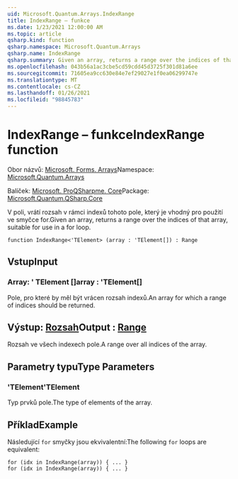 ```yaml
---
uid: Microsoft.Quantum.Arrays.IndexRange
title: IndexRange – funkce
ms.date: 1/23/2021 12:00:00 AM
ms.topic: article
qsharp.kind: function
qsharp.namespace: Microsoft.Quantum.Arrays
qsharp.name: IndexRange
qsharp.summary: Given an array, returns a range over the indices of that array, suitable for use in a for loop.
ms.openlocfilehash: 043b56a1ac3cbe5cd59cdd45d3725f301d81a6ee
ms.sourcegitcommit: 71605ea9cc630e84e7ef29027e1f0ea06299747e
ms.translationtype: MT
ms.contentlocale: cs-CZ
ms.lasthandoff: 01/26/2021
ms.locfileid: "98845783"
---
```

# <a name="indexrange-function"></a><span data-ttu-id="ed2b8-102">IndexRange – funkce</span><span class="sxs-lookup"><span data-stu-id="ed2b8-102">IndexRange function</span></span>

<span data-ttu-id="ed2b8-103">Obor názvů: [Microsoft. Forms. Arrays](xref:Microsoft.Quantum.Arrays)</span><span class="sxs-lookup"><span data-stu-id="ed2b8-103">Namespace: [Microsoft.Quantum.Arrays](xref:Microsoft.Quantum.Arrays)</span></span>

<span data-ttu-id="ed2b8-104">Balíček: [Microsoft. ProQSharpme. Core](https://nuget.org/packages/Microsoft.Quantum.QSharp.Core)</span><span class="sxs-lookup"><span data-stu-id="ed2b8-104">Package: [Microsoft.Quantum.QSharp.Core](https://nuget.org/packages/Microsoft.Quantum.QSharp.Core)</span></span>


<span data-ttu-id="ed2b8-105">V poli, vrátí rozsah v rámci indexů tohoto pole, který je vhodný pro použití ve smyčce for.</span><span class="sxs-lookup"><span data-stu-id="ed2b8-105">Given an array, returns a range over the indices of that array, suitable for use in a for loop.</span></span>

```qsharp
function IndexRange<'TElement> (array : 'TElement[]) : Range
```


## <a name="input"></a><span data-ttu-id="ed2b8-106">Vstup</span><span class="sxs-lookup"><span data-stu-id="ed2b8-106">Input</span></span>

### <a name="array--telement"></a><span data-ttu-id="ed2b8-107">Array: ' TElement []</span><span class="sxs-lookup"><span data-stu-id="ed2b8-107">array : 'TElement[]</span></span>

<span data-ttu-id="ed2b8-108">Pole, pro které by měl být vrácen rozsah indexů.</span><span class="sxs-lookup"><span data-stu-id="ed2b8-108">An array for which a range of indices should be returned.</span></span>



## <a name="output--range"></a><span data-ttu-id="ed2b8-109">Výstup: [Rozsah](xref:microsoft.quantum.lang-ref.range)</span><span class="sxs-lookup"><span data-stu-id="ed2b8-109">Output : [Range](xref:microsoft.quantum.lang-ref.range)</span></span>

<span data-ttu-id="ed2b8-110">Rozsah ve všech indexech pole.</span><span class="sxs-lookup"><span data-stu-id="ed2b8-110">A range over all indices of the array.</span></span>

## <a name="type-parameters"></a><span data-ttu-id="ed2b8-111">Parametry typu</span><span class="sxs-lookup"><span data-stu-id="ed2b8-111">Type Parameters</span></span>

### <a name="telement"></a><span data-ttu-id="ed2b8-112">'TElement</span><span class="sxs-lookup"><span data-stu-id="ed2b8-112">'TElement</span></span>

<span data-ttu-id="ed2b8-113">Typ prvků pole.</span><span class="sxs-lookup"><span data-stu-id="ed2b8-113">The type of elements of the array.</span></span>

## <a name="example"></a><span data-ttu-id="ed2b8-114">Příklad</span><span class="sxs-lookup"><span data-stu-id="ed2b8-114">Example</span></span>

<span data-ttu-id="ed2b8-115">Následující `for` smyčky jsou ekvivalentní:</span><span class="sxs-lookup"><span data-stu-id="ed2b8-115">The following `for` loops are equivalent:</span></span>

```qsharp
for (idx in IndexRange(array)) { ... }
for (idx in IndexRange(array)) { ... }
```